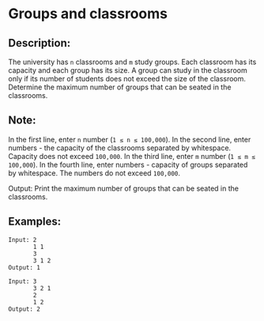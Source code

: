 # Groups and classrooms

## Description:

The university has `n` classrooms and `m` study groups. Each classroom has its capacity and each group has its size. A group can study in the classroom only if its number of students does not exceed the size of the classroom. Determine the maximum number of groups that can be seated in the classrooms.

## Note:

In the first line, enter `n` number (`1 ≤ n ≤ 100,000`). In the second line, enter numbers - the capacity of the classrooms separated by whitespace. Capacity does not exceed `100,000`. In the third line, enter `m` number (`1 ≤ m ≤ 100,000`). In the fourth line, enter numbers - capacity of groups separated by whitespace. The numbers do not exceed `100,000`.

Output: Print the maximum number of groups that can be seated in the classrooms.

## Examples:

```
Input: 2
       1 1
       3
       3 1 2
Output: 1
```
```
Input: 3
       3 2 1
       2
       1 2
Output: 2
```
